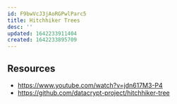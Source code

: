 ```yaml
---
id: F9bwVcJ3jAoRGPwlParc5
title: Hitchhiker Trees
desc: ''
updated: 1642233911404
created: 1642233895709
---
```


## Resources 
  - https://www.youtube.com/watch?v=jdn617M3-P4
  - https://github.com/datacrypt-project/hitchhiker-tree
